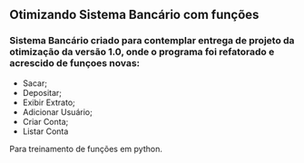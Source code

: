 ## Otimizando Sistema Bancário com funções

### Sistema Bancário criado para contemplar entrega de projeto da otimização da versão 1.0, onde o programa foi refatorado e acrescido de funçoes novas:

- Sacar;
- Depositar;
- Exibir Extrato;
- Adicionar Usuário;
- Criar Conta;
- Listar Conta

Para treinamento de funções em python.
